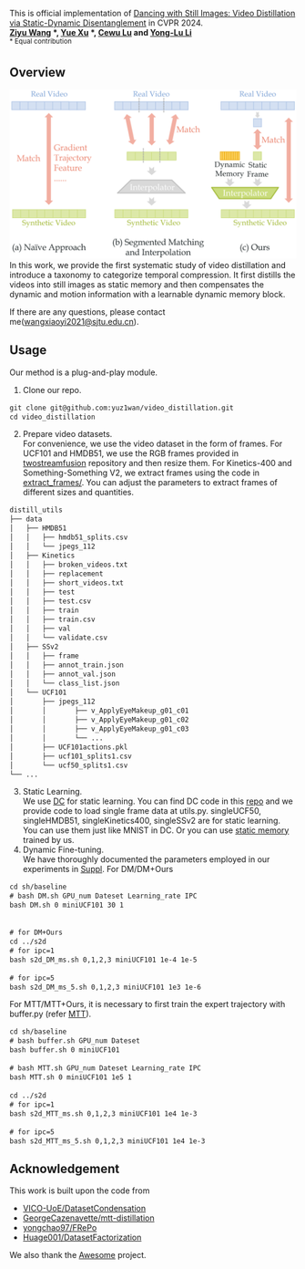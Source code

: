This is official implementation of [Dancing with Still Images: Video Distillation via Static-Dynamic Disentanglement](https://arxiv.org/abs/2312.00362) in CVPR 2024.   
**[Ziyu Wang](https://github.com/yuz1wan) \*, [Yue Xu](https://silicx.github.io) \*, [Cewu Lu](https://www.mvig.org) and [Yong-Lu Li](https://dirtyharrylyl.github.io)**   
<sup> * Equal contribution </sup> <br>
## Overview
![test](./teaser.png)
In this work, we provide the first systematic study of video distillation and introduce a taxonomy to categorize temporal compression. It first distills the videos into still images as static memory and then compensates the dynamic and motion information with a learnable dynamic memory block.

If there are any questions, please contact me(wangxiaoyi2021@sjtu.edu.cn). 

## Usage
Our method is a plug-and-play module.
1. Clone our repo.
```
git clone git@github.com:yuz1wan/video_distillation.git
cd video_distillation
```
2. Prepare video datasets.  
For convenience, we use the video dataset in the form of frames. For UCF101 and HMDB51, we use the RGB frames provided in [twostreamfusion](https://github.com/feichtenhofer/twostreamfusion) repository and then resize them. For Kinetics-400 and Something-Something V2, we extract frames using the code in [extract_frames/](./extract_frames/). You can adjust the parameters to extract frames of different sizes and quantities.

```
distill_utils
├── data
│   ├── HMDB51
│   │   ├── hmdb51_splits.csv
│   │   └── jpegs_112
│   ├── Kinetics
│   │   ├── broken_videos.txt
│   │   ├── replacement
│   │   ├── short_videos.txt
│   │   ├── test
│   │   ├── test.csv
│   │   ├── train
│   │   ├── train.csv
│   │   ├── val
│   │   └── validate.csv
│   ├── SSv2
│   │   ├── frame
│   │   ├── annot_train.json
│   │   ├── annot_val.json
│   │   └── class_list.json
│   └── UCF101
│       ├── jpegs_112
│       │       ├── v_ApplyEyeMakeup_g01_c01
│       │       ├── v_ApplyEyeMakeup_g01_c02
│       │       ├── v_ApplyEyeMakeup_g01_c03
│       │       └── ...
│       ├── UCF101actions.pkl
│       ├── ucf101_splits1.csv
│       └── ucf50_splits1.csv
└── ...

```

3. Static Learning.  
We use [DC](https://arxiv.org/abs/2006.05929v3) for static learning. You can find DC code in this [repo](https://github.com/VICO-UoE/DatasetCondensation) and we provide code to load single frame data at utils.py. singleUCF50, singleHMDB51, singleKinetics400, singleSSv2 are for static learning. You can use them just like MNIST in DC. 
Or you can use [static memory](https://drive.google.com/drive/folders/1v6VlW0Ohmu5rDgamTqDeQFiMMIZpKl3v?usp=sharing) trained by us.
1. Dynamic Fine-tuning.  
We have thoroughly documented the parameters employed in our experiments in [Suppl](https://arxiv.org/abs/2312.00362).
For DM/DM+Ours
```
cd sh/baseline
# bash DM.sh GPU_num Dateset Learning_rate IPC
bash DM.sh 0 miniUCF101 30 1


# for DM+Ours
cd ../s2d
# for ipc=1
bash s2d_DM_ms.sh 0,1,2,3 miniUCF101 1e-4 1e-5

# for ipc=5
bash s2d_DM_ms_5.sh 0,1,2,3 miniUCF101 1e3 1e-6
```

For MTT/MTT+Ours, it is necessary to first train the expert trajectory with buffer.py (refer [MTT](https://github.com/georgecazenavette/mtt-distillation)).
```
cd sh/baseline
# bash buffer.sh GPU_num Dateset
bash buffer.sh 0 miniUCF101

# bash MTT.sh GPU_num Dateset Learning_rate IPC
bash MTT.sh 0 miniUCF101 1e5 1

cd ../s2d
# for ipc=1
bash s2d_MTT_ms.sh 0,1,2,3 miniUCF101 1e4 1e-3

# for ipc=5
bash s2d_MTT_ms_5.sh 0,1,2,3 miniUCF101 1e4 1e-3

```


## Acknowledgement
This work is built upon the code from 
- [VICO-UoE/DatasetCondensation](https://github.com/VICO-UoE/DatasetCondensation)
- [GeorgeCazenavette/mtt-distillation](https://github.com/georgecazenavette/mtt-distillation)
- [yongchao97/FRePo](https://github.com/yongchao97/FRePo)
- [Huage001/DatasetFactorization](https://github.com/Huage001/DatasetFactorization)

We also thank the [Awesome](https://github.com/Guang000/Awesome-Dataset-Distillation) project.
